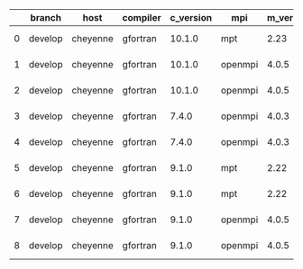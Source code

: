 |    | branch   | host     | compiler   | c_version   | mpi     | m_version   | o_g   | os    | build   |   u_pass |   u_fail |   s_pass |   s_fail |   e_pass |   e_fail |   nuopc_pass |   nuopc_fail | netcdf_c   | netcdf_f   | artifacts_hash                                                                                             | modified                   |
|----|----------|----------|------------|-------------|---------|-------------|-------|-------|---------|----------|----------|----------|----------|----------|----------|--------------|--------------|------------|------------|------------------------------------------------------------------------------------------------------------|----------------------------|
|  0 | develop  | cheyenne | gfortran   | 10.1.0      | mpt     | 2.23        | g     | Linux | Pass    |     8926 |        0 |       49 |        0 |       80 |        0 |           50 |            0 | 4.7.4      | 4.5.3      | [artifacts](https://github.com/esmf-org/esmf-test-artifacts/tree/4b82825e706007cf6ef1b2fea39f9c6f947be37f) | 2022-03-03 12:35:24.997407 |
|  1 | develop  | cheyenne | gfortran   | 10.1.0      | openmpi | 4.0.5       | O     | Linux | Pass    |     8926 |        0 |       49 |        0 |       80 |        0 |           50 |            0 | 4.7.4      | 4.5.3      | [artifacts](https://github.com/esmf-org/esmf-test-artifacts/tree/1d33f6f8a46918ff29c9ebe34bee124da23a0784) | 2022-03-03 12:35:24.997407 |
|  2 | develop  | cheyenne | gfortran   | 10.1.0      | openmpi | 4.0.5       | g     | Linux | Pass    |     8926 |        0 |       49 |        0 |       80 |        0 |           50 |            0 | 4.7.4      | 4.5.3      | [artifacts](https://github.com/esmf-org/esmf-test-artifacts/tree/2a98d7d6d158e7b0a048b7ade19323e20bedf546) | 2022-03-03 12:35:24.997407 |
|  3 | develop  | cheyenne | gfortran   | 7.4.0       | openmpi | 4.0.3       | O     | Linux | Pass    |     8926 |        0 |       49 |        0 |       80 |        0 |           50 |            0 | 4.7.3      | 4.5.2      | [artifacts](https://github.com/esmf-org/esmf-test-artifacts/tree/8a8131aa82b6ecb7fe13756bba0387163024142e) | 2022-03-03 12:35:24.997407 |
|  4 | develop  | cheyenne | gfortran   | 7.4.0       | openmpi | 4.0.3       | g     | Linux | Pass    |     8926 |        0 |       49 |        0 |       80 |        0 |           50 |            0 | 4.7.3      | 4.5.2      | [artifacts](https://github.com/esmf-org/esmf-test-artifacts/tree/61febea95ea4ddf88e46ea77b158162f9c7fc5bd) | 2022-03-03 12:35:24.997407 |
|  5 | develop  | cheyenne | gfortran   | 9.1.0       | mpt     | 2.22        | O     | Linux | Pass    |     8926 |        0 |       49 |        0 |       80 |        0 |           50 |            0 | 4.7.3      | 4.5.2      | [artifacts](https://github.com/esmf-org/esmf-test-artifacts/tree/b633707a2df124d8b0383edcbe201aabf27f0bd2) | 2022-03-03 12:35:24.997407 |
|  6 | develop  | cheyenne | gfortran   | 9.1.0       | mpt     | 2.22        | g     | Linux | Pass    |     8926 |        0 |       49 |        0 |       80 |        0 |           50 |            0 | 4.7.3      | 4.5.2      | [artifacts](https://github.com/esmf-org/esmf-test-artifacts/tree/563a099a776d8a6c25daf09c774f18a2f9cd2798) | 2022-03-03 12:35:24.997407 |
|  7 | develop  | cheyenne | gfortran   | 9.1.0       | openmpi | 4.0.5       | O     | Linux | Pass    |     8926 |        0 |       49 |        0 |       80 |        0 |           50 |            0 | 4.7.3      | 4.5.2      | [artifacts](https://github.com/esmf-org/esmf-test-artifacts/tree/a7ed31930ae0d6500cc8976ae9f34abe018635e9) | 2022-03-03 12:35:24.997407 |
|  8 | develop  | cheyenne | gfortran   | 9.1.0       | openmpi | 4.0.5       | g     | Linux | Pass    |     8926 |        0 |       49 |        0 |       80 |        0 |           50 |            0 | 4.7.3      | 4.5.2      | [artifacts](https://github.com/esmf-org/esmf-test-artifacts/tree/559dcdd3bcc5c33003f2efddf05c6b00384f2ebd) | 2022-03-03 12:35:24.997407 |